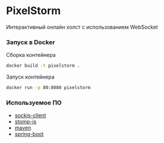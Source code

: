 # PixelStorm

Интерактивный онлайн холст с использованием WebSocket

### Запуск в Docker

Сборка контейнера

```bash
docker build -t pixelstorm .
```

Запуск контейнера

```bash
docker run -p 80:8080 pixelstorm
```

### Используемое ПО

- [sockjs-client](https://github.com/sockjs/sockjs-client)
- [stomp-js](https://github.com/stomp-js/stompjs/tree/develop)
- [maven](https://github.com/apache/maven)
- [spring-boot](https://github.com/spring-projects/spring-boot)
